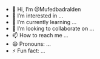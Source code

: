 - 👋 Hi, I’m @Mufedbadralden
- 👀 I’m interested in ...
- 🌱 I’m currently learning ...
- 💞️ I’m looking to collaborate on ...
- 📫 How to reach me ...
- 😄 Pronouns: ...
- ⚡ Fun fact: ...

<!---
Mufedbadralden/Mufedbadralden is a ✨ special ✨ repository because its `README.md` (this file) appears on your GitHub profile.
You can click the Preview link to take a look at your changes.
--->
